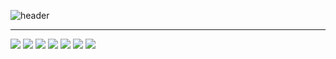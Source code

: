 ![header](https://capsule-render.vercel.app/api?type=venom&color=auto&height=200&text=GITHS&theme=radical&fontSize=90&section=header&animation=fadeIn)
<hr>
<img src="https://img.shields.io/badge/GitHub-ffffff.svg?style=for-the-badge&logo=github&logoColor=181717" />
<img src="https://img.shields.io/badge/Git-2b2b2b.svg?style=for-the-badge&logo=git&logoColor=F05032" />
<img src="https://img.shields.io/badge/HTML5-2b2b2b.svg?style=for-the-badge&logo=html5&logoColor=E34F26" />
<img src="https://img.shields.io/badge/CSS3-2b2b2b.svg?style=for-the-badge&logo=css3&logoColor=1572B6" />
<img src="https://img.shields.io/badge/javascript-2b2b2b.svg?style=for-the-badge&logo=javascript&logoColor=F7DF1E" />
<img src="https://img.shields.io/badge/mysql-2b2b2b.svg?style=for-the-badge&logo=mysql&logoColor=4479A1" />
<img src="https://img.shields.io/badge/mysql-2b2b2b.svg?style=for-the-badge&logo=mysql3&logoColor=4479A1" />
